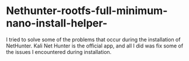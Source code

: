 # Nethunter-rootfs-full-minimum-nano-install-helper-
I tried to solve some of the problems that occur during the installation of NetHunter.
Kali Net Hunter is the official app, and all I did was fix some of the issues I encountered during installation. 

